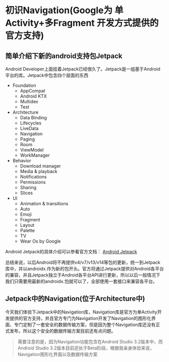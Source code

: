 # 初识Navigation(Google为 单Activity+多Fragment 开发方式提供的官方支持)

## 简单介绍下新的android支持包Jetpack

Android Developer上面挂着Jetpack已经很久了。Jetpack是一组基于Android平台的库。Jetpack中包含四个层面的东西

* Foundation
  * AppCompat
  * Android KTX
  * Multidex
  * Test
* Architecture
  * Data Binding
  * Lifecycles
  * LiveData
  * Navigation
  * Paging
  * Room
  * ViewModel
  * WorkManager
* Behavior
  * Download manager
  * Media & playback
  * Notifications
  * Permissions
  * Sharing
  * Slices
* UI
  * Animation & transitions
  * Auto
  * Emoji
  * Fragment
  * Layout
  * Palette
  * TV
  * Wear Os by Google

Android Jetpack的具体介绍可以参看官方文档：
[Android Jetpack](https://developer.android.google.cn/jetpack/)

总结来说，以后Android将不再提供v4/v7/v13/v14等包的更新，统一到Jetpack库中，并以androidx.作为新的包开头。官方将通过Jetpack提供对Android各平台的兼容，并且Jetpack独立于Android各平台API进行更新，所以以后一般情况下我们只需要用最新的androidx.包就可以了，全部使用一套接口来兼容各平台。

## Jetpack中的Navigation(位于Architecture中)

今天我们体验下Jetpack中的Navigation库，Navigation库是官方为单Activity开发提供的官方支持，并且官方专门为Navigation开发了Navigation的图形化界面、专门定制了一套安全的数据传输方案，但是因为整个Navigation库还没有正式发布，所以这个安全的数据传输方案目前还有点问题。

> 需要注意的是，因为Navigation功能包含在Android Studio 3.2版本中，而Android Studio 3.2版本目前还处于Beta阶段，根据我亲身体验来说，Navigation图形化界面以及数据传输方案